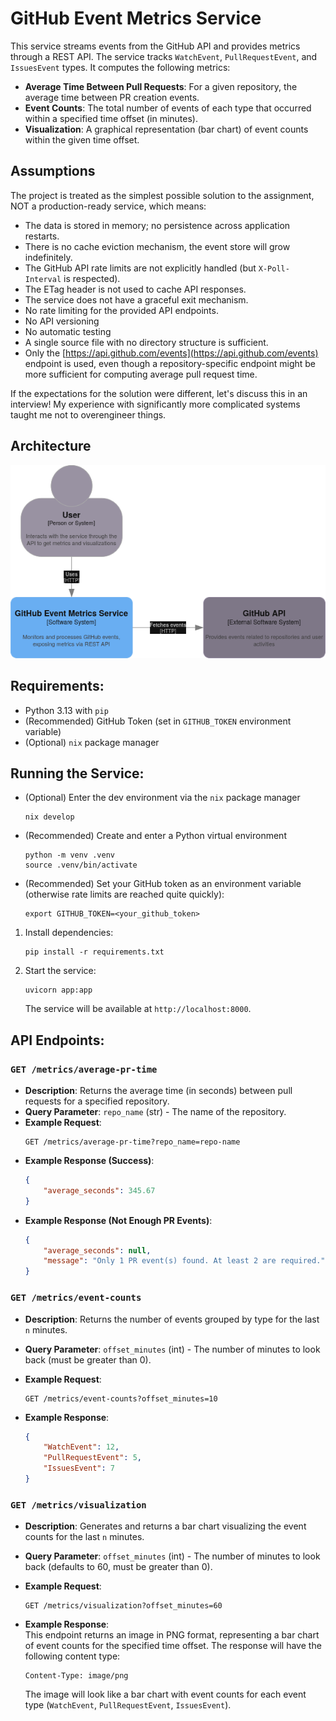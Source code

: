 # GitHub Event Metrics Service

This service streams events from the GitHub API and provides metrics through a REST API. The service tracks `WatchEvent`, `PullRequestEvent`, and `IssuesEvent` types. It computes the following metrics:

- **Average Time Between Pull Requests**: For a given repository, the average time between PR creation events.
- **Event Counts**: The total number of events of each type that occurred within a specified time offset (in minutes).
- **Visualization**: A graphical representation (bar chart) of event counts within the given time offset.

## Assumptions
The project is treated as the simplest possible solution to the assignment, NOT a production-ready service, which means:

- The data is stored in memory; no persistence across application restarts.
- There is no cache eviction mechanism, the event store will grow indefinitely.
- The GitHub API rate limits are not explicitly handled (but `X-Poll-Interval` is respected).
- The ETag header is not used to cache API responses.
- The service does not have a graceful exit mechanism.
- No rate limiting for the provided API endpoints.
- No API versioning
- No automatic testing
- A single source file with no directory structure is sufficient.
- Only the [https://api.github.com/events](https://api.github.com/events) endpoint is used, even though a repository-specific endpoint might be more sufficient for computing average pull request time.

If the expectations for the solution were different, let's discuss this in an interview!
My experience with significantly more complicated systems taught me not to overengineer things.

## Architecture

![C4 Level 1 Diagram](GitHubEventMetrics.png)

## Requirements:
- Python 3.13 with `pip`
- (Recommended) GitHub Token (set in `GITHUB_TOKEN` environment variable)
- (Optional) `nix` package manager

## Running the Service:
- (Optional) Enter the dev environment via the `nix` package manager
	```
	nix develop
	```

- (Recommended) Create and enter a Python virtual environment
	```
	python -m venv .venv
	source .venv/bin/activate
	```

- (Recommended) Set your GitHub token as an environment variable (otherwise rate limits are reached quite quickly):
	```
	export GITHUB_TOKEN=<your_github_token>
	```

1. Install dependencies:
	```
	pip install -r requirements.txt
	```

2. Start the service:
	```
	uvicorn app:app
	```
	The service will be available at `http://localhost:8000`.

## API Endpoints:

### `GET /metrics/average-pr-time`
- **Description**: Returns the average time (in seconds) between pull requests for a specified repository.
- **Query Parameter**: `repo_name` (str) - The name of the repository.
- **Example Request**:
	```
	GET /metrics/average-pr-time?repo_name=repo-name
	```
- **Example Response (Success)**:
	```json
	{
		"average_seconds": 345.67
	}
	```
- **Example Response (Not Enough PR Events)**:
	```json
	{
		"average_seconds": null, 
		"message": "Only 1 PR event(s) found. At least 2 are required."
	}
	```

### `GET /metrics/event-counts`
- **Description**: Returns the number of events grouped by type for the last `n` minutes.
- **Query Parameter**: `offset_minutes` (int) - The number of minutes to look back (must be greater than 0).
- **Example Request**:
	```
	GET /metrics/event-counts?offset_minutes=10
	```

- **Example Response**:
	```json
	{
		"WatchEvent": 12,
		"PullRequestEvent": 5,
		"IssuesEvent": 7
	}
	```

### `GET /metrics/visualization`
- **Description**: Generates and returns a bar chart visualizing the event counts for the last `n` minutes.
- **Query Parameter**: `offset_minutes` (int) - The number of minutes to look back (defaults to 60, must be greater than 0).
- **Example Request**:
	```
	GET /metrics/visualization?offset_minutes=60
	```

- **Example Response**:  
	This endpoint returns an image in PNG format, representing a bar chart of event counts for the specified time offset. The response will have the following content type:
	```
	Content-Type: image/png
	```

	The image will look like a bar chart with event counts for each event type (`WatchEvent`, `PullRequestEvent`, `IssuesEvent`).